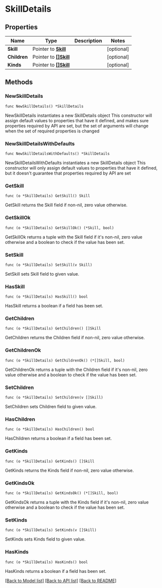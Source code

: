 # SkillDetails

## Properties

Name | Type | Description | Notes
------------ | ------------- | ------------- | -------------
**Skill** | Pointer to [**Skill**](Skill.md) |  | [optional] 
**Children** | Pointer to [**[]Skill**](Skill.md) |  | [optional] 
**Kinds** | Pointer to [**[]Skill**](Skill.md) |  | [optional] 

## Methods

### NewSkillDetails

`func NewSkillDetails() *SkillDetails`

NewSkillDetails instantiates a new SkillDetails object
This constructor will assign default values to properties that have it defined,
and makes sure properties required by API are set, but the set of arguments
will change when the set of required properties is changed

### NewSkillDetailsWithDefaults

`func NewSkillDetailsWithDefaults() *SkillDetails`

NewSkillDetailsWithDefaults instantiates a new SkillDetails object
This constructor will only assign default values to properties that have it defined,
but it doesn't guarantee that properties required by API are set

### GetSkill

`func (o *SkillDetails) GetSkill() Skill`

GetSkill returns the Skill field if non-nil, zero value otherwise.

### GetSkillOk

`func (o *SkillDetails) GetSkillOk() (*Skill, bool)`

GetSkillOk returns a tuple with the Skill field if it's non-nil, zero value otherwise
and a boolean to check if the value has been set.

### SetSkill

`func (o *SkillDetails) SetSkill(v Skill)`

SetSkill sets Skill field to given value.

### HasSkill

`func (o *SkillDetails) HasSkill() bool`

HasSkill returns a boolean if a field has been set.

### GetChildren

`func (o *SkillDetails) GetChildren() []Skill`

GetChildren returns the Children field if non-nil, zero value otherwise.

### GetChildrenOk

`func (o *SkillDetails) GetChildrenOk() (*[]Skill, bool)`

GetChildrenOk returns a tuple with the Children field if it's non-nil, zero value otherwise
and a boolean to check if the value has been set.

### SetChildren

`func (o *SkillDetails) SetChildren(v []Skill)`

SetChildren sets Children field to given value.

### HasChildren

`func (o *SkillDetails) HasChildren() bool`

HasChildren returns a boolean if a field has been set.

### GetKinds

`func (o *SkillDetails) GetKinds() []Skill`

GetKinds returns the Kinds field if non-nil, zero value otherwise.

### GetKindsOk

`func (o *SkillDetails) GetKindsOk() (*[]Skill, bool)`

GetKindsOk returns a tuple with the Kinds field if it's non-nil, zero value otherwise
and a boolean to check if the value has been set.

### SetKinds

`func (o *SkillDetails) SetKinds(v []Skill)`

SetKinds sets Kinds field to given value.

### HasKinds

`func (o *SkillDetails) HasKinds() bool`

HasKinds returns a boolean if a field has been set.


[[Back to Model list]](../README.md#documentation-for-models) [[Back to API list]](../README.md#documentation-for-api-endpoints) [[Back to README]](../README.md)


